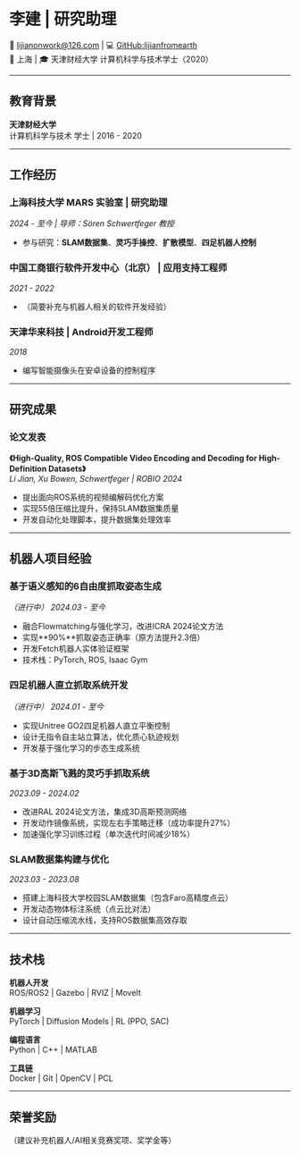 # 李建 | 研究助理

📧 lijianonwork@126.com | 💻 [GitHub:lijianfromearth](https://github.com/lijianfromearth/lijianfromearth)  
📍 上海 | 🎓 天津财经大学 计算机科学与技术学士（2020）

---

## 教育背景
**天津财经大学**  
计算机科学与技术 学士 | 2016 - 2020  

---

## 工作经历

### 上海科技大学 MARS 实验室 | 研究助理  
*2024 - 至今 | 导师：Sören Schwertfeger 教授*  
- 参与研究：**SLAM数据集**、**灵巧手操控**、**扩散模型**、**四足机器人控制**  

### 中国工商银行软件开发中心（北京） | 应用支持工程师  
*2021 - 2022*  
- （简要补充与机器人相关的软件开发经验）

### 天津华来科技 | Android开发工程师  
*2018*  
- 编写智能摄像头在安卓设备的控制程序  
---

## 研究成果
### 论文发表
**《High-Quality, ROS Compatible Video Encoding and Decoding for High-Definition Datasets》**  
*Li Jian, Xu Bowen, Schwertfeger | ROBIO 2024*  
- 提出面向ROS系统的视频编解码优化方案  
- 实现55倍压缩比提升，保持SLAM数据集质量  
- 开发自动化处理脚本，提升数据集处理效率

---

## 机器人项目经验

### 基于语义感知的6自由度抓取姿态生成
*（进行中） 2024.03 - 至今*  
- 融合Flowmatching与强化学习，改进ICRA 2024论文方法  
- 实现**90%**抓取姿态正确率（原方法提升2.3倍）  
- 开发Fetch机器人实体验证框架  
- 技术栈：PyTorch, ROS, Isaac Gym



### 四足机器人直立抓取系统开发
*（进行中） 2024.01 - 至今*  
- 实现Unitree GO2四足机器人直立平衡控制  
- 设计无指令自主站立算法，优化质心轨迹规划  
- 开发基于强化学习的步态生成系统  



### 基于3D高斯飞溅的灵巧手抓取系统
*2023.09 - 2024.02*  
- 改进RAL 2024论文方法，集成3D高斯预测网络  
- 开发动作镜像系统，实现左右手策略迁移（成功率提升27%）  
- 加速强化学习训练过程（单次迭代时间减少18%）  


### SLAM数据集构建与优化
*2023.03 - 2023.08*  
- 搭建上海科技大学校园SLAM数据集（包含Faro高精度点云）  
- 开发动态物体标注系统（点云比对法）  
- 设计自动压缩流水线，支持ROS数据集高效存取

---

## 技术栈
**机器人开发**  
ROS/ROS2 | Gazebo | RVIZ | MoveIt  

**机器学习**  
PyTorch | Diffusion Models | RL (PPO, SAC)  

**编程语言**  
Python | C++ | MATLAB  

**工具链**  
Docker | Git | OpenCV | PCL

---

## 荣誉奖励
（建议补充机器人/AI相关竞赛奖项、奖学金等）
